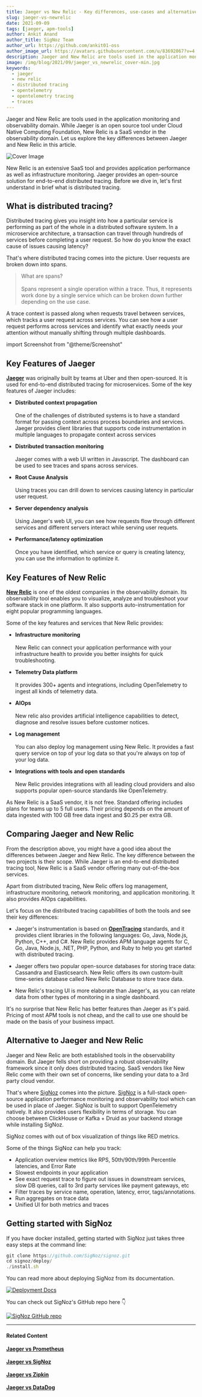 ```yaml
---
title: Jaeger vs New Relic - Key differences, use-cases and alternatives
slug: jaeger-vs-newrelic
date: 2021-09-09
tags: [jaeger, apm-tools]
author: Ankit Anand
author_title: SigNoz Team
author_url: https://github.com/ankit01-oss
author_image_url: https://avatars.githubusercontent.com/u/83692067?v=4
description: Jaeger and New Relic are tools used in the application monitoring and observability domain. While Jaeger is open-source, New Relic is a SaaS vendor. Jaeger is suited for distributed tracing and New Relic...
image: /img/blog/2021/09/jaeger_vs_newrelic_cover-min.jpg
keywords:
  - jaeger
  - new relic
  - distributed tracing
  - opentelemetry
  - opentelemetry tracing
  - traces
---
```

<head>
  <link rel="canonical" href="https://signoz.io/blog/jaeger-vs-newrelic/"/>
</head>

Jaeger and New Relic are tools used in the application monitoring and observability domain. While Jaeger is an open source tool under Cloud Native Computing Foundation, New Relic is a SaaS vendor in the observability domain. Let us explore the key differences between Jaeger and New Relic in this article.

<!--truncate-->

![Cover Image](/img/blog/2021/09/jaeger_vs_newrelic_cover-min.jpg)

New Relic is an extensive SaaS tool and provides application performance as well as infrastructure monitoring. Jaeger provides an open-source solution for end-to-end distributed tracing. Before we dive in, let's first understand in brief what is distributed tracing.

## What is distributed tracing?
Distributed tracing gives you insight into how a particular service is performing as part of the whole in a distributed software system. In a microservice architecture, a transaction can travel through hundreds of services before completing a user request. So how do you know the exact cause of issues causing latency?

That's where distributed tracing comes into the picture. User requests are broken down into spans.

> What are spans?<br></br>
> Spans represent a single operation within a trace. Thus, it represents work done by a single service which can be broken down further depending on the use case.

A trace context is passed along when requests travel between services, which tracks a user request across services. You can see how a user request performs across services and identify what exactly needs your attention without manually shifting through multiple dashboards.

import Screenshot from "@theme/Screenshot"

<Screenshot
    alt="Trace context is used to track requests across services"
    height={500}
    src="/img/blog/2021/09/opentelemetry_distributed_tracing-min.png"
    title="A trace context is passed when user requests pass from one service to another"
    width={700}
/>

## Key Features of Jaeger
<a href = "https://www.jaegertracing.io/" rel="noopener noreferrer nofollow" target="_blank" ><b>Jaeger</b></a> was originally built by teams at Uber and then open-sourced. It is used for end-to-end distributed tracing for microservices. Some of the key features of Jaeger includes:

- **Distributed context propagation**<br></br>
One of the challenges of distributed systems is to have a standard format for passing context across process boundaries and services. Jaeger provides client libraries that supports code instrumentation in multiple languages to propagate context across services

- **Distributed transaction monitoring**<br></br>
Jaeger comes with a web UI written in Javascript. The dashboard can be used to see traces and spans across services.

- **Root Cause Analysis**<br></br>
Using traces you can drill down to services  causing latency in particular user request.

- **Server dependency analysis**<br></br>
Using Jaeger's web UI, you can see how requests flow through different services and different servers interact while serving user requets.

- **Performance/latency optimization**<br></br>
Once you have identified, which service or query is creating latency, you can use the information to optimize it.

<Screenshot
    alt="Jaeger's UI showing traces"
    height={500}
    src="/img/blog/2021/08/jaeger_ui-min.png"
    title="Jaeger's UI showing traces for selected services"
    width={700}
/>

## Key Features of New Relic
<a href = "https://newrelic.com/" rel="noopener noreferrer nofollow" target="_blank" ><b>New Relic</b></a> is one of the oldest companies in the observability domain. Its observability tool enables you to visualize, analyze and troubleshoot your software stack in one platform. It also supports auto-instrumentation for eight popular programming languages.

Some of the key features and services that New Relic provides:

- **Infrastructure monitoring**<br></br>
New Relic can connect your application performance with your infrastructure health to provide you better insights for quick troubleshooting.

- **Telemetry Data platform**<br></br>
It provides 300+ agents and integrations, including OpenTelemetry to ingest all kinds of telemetry data.

- **AIOps**<br></br>
New relic also provides artificial intelligence capabilities to detect, diagnose and resolve issues before customer notices.

- **Log management**<br></br>
You can also deploy log management using New Relic. It provides a fast query service on top of your log data so that you're always on top of your log data.

- **Integrations with tools and open standards**<br></br>
New Relic provides integrations with all leading cloud providers and also supports popular open-source standards like OpenTelemetry.

<Screenshot
    alt="New Relic Dashboard"
    height={500}
    src="/img/blog/2021/08/New_relic_dashboard-min.png"
    title="New Relic Dashboard (Source: New Relic website)"
    width={700}
/>

As New Relic is a SaaS vendor, it is not free. Standard offering includes plans for teams up to 5 full users. Their pricing depends on the amount of data ingested with 100 GB free data ingest and $0.25 per extra GB.

## Comparing Jaeger and New Relic
From the description above, you might have a good idea about the differences between Jaeger and New Relic. The key difference between the two projects is their scope. While Jaeger is an end-to-end distributed tracing tool, New Relic is a SaaS vendor offering many out-of-the-box services.

Apart from distributed tracing, New Relic offers log management, infrastructure monitoring, network monitoring, and application monitoring. It also provides AIOps capabilities.

Let's focus on the distributed tracing capabilities of both the tools and see their key differences:

- Jaeger's instrumentation is based on <a href = "https://opentracing.io/" rel="noopener noreferrer nofollow" target="_blank" ><b>OpenTracing</b></a> standards, and it provides client libraries in the following languages: Go, Java, Node.js, Python, C++, and C#. New Relic provides APM language agents for C, Go, Java, Node.js, .NET, PHP, Python, and Ruby to help you get started with distributed tracing.

- Jaeger offers two popular open-source databases for storing trace data: Cassandra and Elasticsearch. New Relic offers its own custom-built time-series database called New Relic Database to store trace data.

- New Relic's tracing UI is more elaborate than Jaeger's, as you can relate data from other types of monitoring in a single dashboard.

<Screenshot
    alt="New Relic Dashboard"
    height={500}
    src="/img/blog/2021/09/new_relic_distributed_tracing-min.jpg"
    title="New Relic's distributed tracing dashboard (Source: New Relic Website)"
    width={700}
/>

<Screenshot
    alt="Jaeger's distributed tracing UI"
    height={500}
    src="/img/blog/2021/08/jaeger_gantt_charts-min.png"
    title="Jaeger's distributed tracing UI"
    width={700}
/>

It's no surprise that New Relic has better features than Jaeger as it's paid. Pricing of most APM tools is not cheap, and the call to use one should be made on the basis of your business impact.

## Alternative to Jaeger and New Relic
Jaeger and New Relic are both established tools in the observability domain. But Jaeger fells short on providing a robust observability framework since it only does distributed tracing. SaaS vendors like New Relic come with their own set of concerns, like sending your data to a 3rd party cloud vendor.

That's where [SigNoz](https://signoz.io/?utm_source=blog&utm_medium=jaeger_vs_newrelic) comes into the picture. [SigNoz](https://signoz.io/?utm_source=blog&utm_medium=jaeger_vs_newrelic) is a full-stack open-source application performance monitoring and observability tool which can be used in place of Jaeger. SigNoz is built to support OpenTelemetry natively. It also provides users flexibility in terms of storage. You can choose between ClickHouse or Kafka + Druid as your backend storage while installing SigNoz.

<Screenshot
    alt="Architecture of SigNoz with OpenTelemetry and ClickHouse"
    height={500}
    src="/img/blog/2021/09/SigNoz_architecture_clickhouse.png"
    title="Architecture of SigNoz with ClickHouse as storage backend and OpenTelemetry for code instrumentatiion"
    width={700}
/>

SigNoz comes with out of box visualization of things like RED metrics.

<Screenshot
    alt="SigNoz UI showing the popular RED metrics"
    height={500}
    src="/img/blog/common/signoz_charts_application_metrics.png"
    title="SigNoz UI showing application overview metrics like RPS, 50th/90th/99th Percentile latencies, and Error Rate"
    width={700}
/>

Some of the things SigNoz can help you track:

- Application overview metrics like RPS, 50th/90th/99th Percentile latencies, and Error Rate
- Slowest endpoints in your application
- See exact request trace to figure out issues in downstream services, slow DB queries, call to 3rd party services like payment gateways, etc
- Filter traces by service name, operation, latency, error, tags/annotations.
- Run aggregates on trace data
- Unified UI for both metrics and traces

## Getting started with SigNoz

If you have docker installed, getting started with SigNoz just takes three easy steps at the command line:
```jsx
git clone https://github.com/SigNoz/signoz.git
cd signoz/deploy/
./install.sh
```

You can read more about deploying SigNoz from its documentation.

[![Deployment Docs](/img/blog/common/deploy_docker_documentation.png)](https://signoz.io/docs/deployment/docker/?utm_source=blog&utm_medium=jaeger_vs_newrelic)

You can check out SigNoz's GitHub repo here 👇

[![SigNoz GitHub repo](/img/blog/common/signoz_github.png)](https://github.com/SigNoz/signoz)

___

#### **Related Content**

**[Jaeger vs Prometheus](https://signoz.io/blog/jaeger-vs-prometheus)**<br></br>
**[Jaeger vs SigNoz](https://signoz.io/blog/jaeger-vs-signoz/)**<br></br>
**[Jaeger vs Zipkin](https://signoz.io/blog/jaeger-vs-zipkin/)**<br></br>
**[Jaeger vs DataDog](https://signoz.io/blog/datadog-vs-jaeger/)**<br></br>